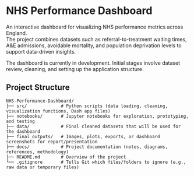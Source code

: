 # NHS Performance Dashboard

An interactive dashboard for visualizing NHS performance metrics across England.  
The project combines datasets such as referral-to-treatment waiting times, A&E admissions, avoidable mortality, and population deprivation levels to support data-driven insights.

The dashboard is currently in development. Initial stages involve dataset review, cleaning, and setting up the application structure.

## Project Structure

```
NHS-Performance-Dashboard/
├── src/             # Python scripts (data loading, cleaning, visualization functions, Dash app files)
├── notebooks/       # Jupyter notebooks for exploration, prototyping, and testing
├── data/            # Final cleaned datasets that will be used for the dashboard
├── final_outputs/   # Images, plots, exports, or dashboard screenshots for report/presentation
├── docs/            # Project documentation (notes, diagrams, references, methodology)
├── README.md        # Overview of the project
└── .gitignore       # Tells Git which files/folders to ignore (e.g., raw data or temporary files)
```
